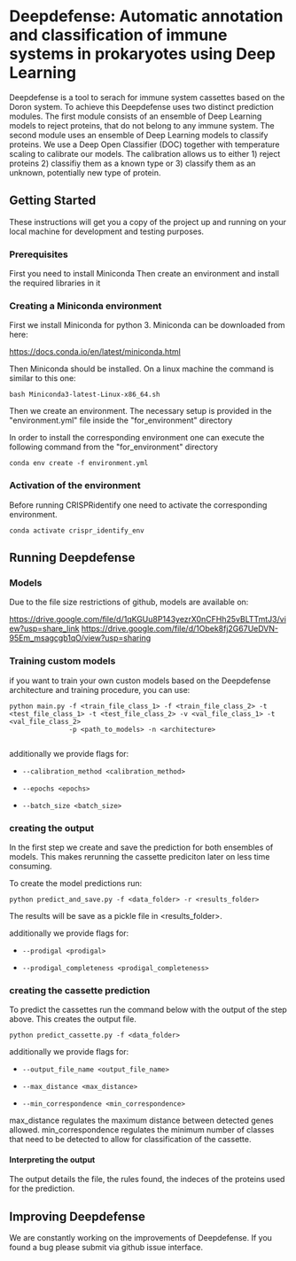 
# Deepdefense: Automatic annotation and classification of immune systems in prokaryotes using Deep Learning


Deepdefense is a tool to serach for immune system cassettes based on the Doron system. To achieve this 
Deepdefense uses two distinct prediction modules. The first module consists of an ensemble of Deep Learning models to 
reject proteins, that do not belong to any immune system. The second module uses an ensemble of Deep Learning models
to classify proteins. We use a Deep Open Classifier (DOC) together with temperature scaling to calibrate our models.
The calibration allows us to either 1) reject proteins 2) classifiy them as a known type or 3) classify them as
an unknown, potentially new type of protein.


## Getting Started

These instructions will get you a copy of the project up and running on your local machine for development and testing purposes. 

### Prerequisites

First you need to install Miniconda
Then create an environment and install the required libraries in it


### Creating a Miniconda environment 

First we install Miniconda for python 3.
Miniconda can be downloaded from here:

https://docs.conda.io/en/latest/miniconda.html 

Then Miniconda should be installed. On a linux machine the command is similar to this one: 

```
bash Miniconda3-latest-Linux-x86_64.sh
```

Then we create an environment. The necessary setup is provided in the "environment.yml" file inside the "for_environment" directory

In order to install the corresponding environment one can execute the following command from the "for_environment" directory

```
conda env create -f environment.yml
```



### Activation of the environment

Before running CRISPRidentify one need to activate the corresponding environment.

```
conda activate crispr_identify_env
```



## Running Deepdefense


### Models


Due to the file size restrictions of github, models are available on:

https://drive.google.com/file/d/1qKGUu8P143yezrX0nCFHh25vBLTTmtJ3/view?usp=share_link
https://drive.google.com/file/d/1Obek8fj2G67UeDVN-95Em_msagcgb1qO/view?usp=sharing


### Training custom models

if you want to train your own custon models based on the Deepdefense architecture and training procedure, you can use:

```
python main.py -f <train_file_class_1> -f <train_file_class_2> -t <test_file_class_1> -t <test_file_class_2> -v <val_file_class_1> -t <val_file_class_2>
               -p <path_to_models> -n <architecture> 


```

additionally we provide flags for:


* `--calibration_method <calibration_method>`

* `--epochs <epochs>`

* `--batch_size <batch_size>`




### creating the output

In the first step we create and save the prediction for both ensembles of models. This makes rerunning the cassette prediciton later on less time consuming.

To create the model predictions run:


```
python predict_and_save.py -f <data_folder> -r <results_folder>

```

The results will be save as a pickle file in <results_folder>.




additionally we provide flags for:


* `--prodigal <prodigal>`

* `--prodigal_completeness <prodigal_completeness>`




### creating the cassette prediction

To predict the cassettes run the command below with the output of the step above. This creates the output file.

```
python predict_cassette.py -f <data_folder>

```

additionally we provide flags for:


* `--output_file_name <output_file_name>`

* `--max_distance <max_distance>`

* `--min_correspondence <min_correspondence>`

max_distance regulates the maximum distance between detected genes allowed.
min_correspondence regulates the minimum number of classes that need to be detected to allow for classification of the cassette.


#### Interpreting the output

The output details the file, the rules found, the indeces of the proteins used for the prediction.



## Improving Deepdefense

We are constantly working on the improvements of Deepdefense. If you found a bug please submit via github issue interface.





